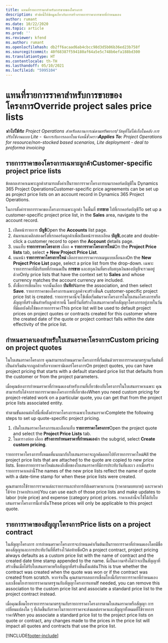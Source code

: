 ```yaml
---
title: แทนที่รายการราคาสำหรับการขายของโครงการ
description: หัวข้อนี้ให้ข้อมูลเกี่ยวกับการสร้างรายการราคาการขายที่กำหนดเอง
author: rumant
ms.date: 10/22/2020
ms.topic: article
ms.prod: ''
ms.reviewer: kfend
ms.author: rumant
ms.openlocfilehash: db2ff6acaad6ab4cbcc98d3d5b06b36ed23b758f
ms.sourcegitcommit: 40f68387f594180af64a5e5c748b6efa188bd300
ms.translationtype: HT
ms.contentlocale: th-TH
ms.lasthandoff: 05/10/2021
ms.locfileid: "5995104"
---
```

# <a name="override-project-sales-price-lists"></a><span data-ttu-id="44d90-103">แทนที่รายการราคาสำหรับการขายของโครงการ</span><span class="sxs-lookup"><span data-stu-id="44d90-103">Override project sales price lists</span></span>

<span data-ttu-id="44d90-104">_**นำไปใช้กับ:** Project Operations สำหรับสถานการณ์ตามทรัพยากร/วัสดุที่ไม่ได้เก็บในคลัง การปรับใช้งานแบบ Lite - จัดการกับการออกใบแจ้งหนี้ชั่วคราว_</span><span class="sxs-lookup"><span data-stu-id="44d90-104">_**Applies To:** Project Operations for resource/non-stocked based scenarios, Lite deployment - deal to proforma invoicing_</span></span>

## <a name="customer-specific-project-price-lists"></a><span data-ttu-id="44d90-105">รายการราคาของโครงการเฉพาะลูกค้า</span><span class="sxs-lookup"><span data-stu-id="44d90-105">Customer-specific project price lists</span></span>

<span data-ttu-id="44d90-106">ข้อตกลงราคาเฉพาะลูกค้าสามารถตั้งค่าเป็นรายการราคาโครงการบนเรกคอร์ดบัญชีใน Dynamics 365 Project Operations</span><span class="sxs-lookup"><span data-stu-id="44d90-106">Customer-specific price agreements can be set up as project price lists on an account record in Dynamics 365 Project Operations.</span></span>

<span data-ttu-id="44d90-107">ในการตั้งค่ารายการราคาของโครงการเฉพาะลูกค้า ในพื้นที่ **การขาย** ไปที่เรกคอร์ดบัญชี</span><span class="sxs-lookup"><span data-stu-id="44d90-107">To set up a customer-specific project price list, in the **Sales** area, navigate to the account record.</span></span>

1. <span data-ttu-id="44d90-108">เปิดหน้ารายการ **บัญชี**</span><span class="sxs-lookup"><span data-stu-id="44d90-108">Open the **Accounts** list page.</span></span>
2. <span data-ttu-id="44d90-109">ค้นหาและคลิกสองครั้งที่เรกคอร์ดลูกค้าเพื่อเปิดหน้ารายละเอียด **บัญชี**</span><span class="sxs-lookup"><span data-stu-id="44d90-109">Locate and double-click a customer record to open the **Account** details page.</span></span>
3. <span data-ttu-id="44d90-110">บนแท็บ **รายการราคาโครงการ** เลือก **+ รายการราคาโครงการใหม่**</span><span class="sxs-lookup"><span data-stu-id="44d90-110">On the **Project Price lists** tab, select **+ New Project Price List**.</span></span>
4. <span data-ttu-id="44d90-111">บนหน้า **รายการราคาโครงการใหม่** เลือกรายการราคาจากเมนูแบบเลื่อนลง</span><span class="sxs-lookup"><span data-stu-id="44d90-111">On the **New Project Price List** page, select a price list from the drop-down.</span></span> <span data-ttu-id="44d90-112">เฉพาะรายการราคาที่มีบริบทที่กำหนดเป็น **การขาย** และสกุลเงินที่ตรงกับสกุลเงินของบัญชีจะรวมอยู่ด้วย</span><span class="sxs-lookup"><span data-stu-id="44d90-112">Only price lists that have the context set to **Sales** and whose currency matches the account currency are included.</span></span>
5. <span data-ttu-id="44d90-113">ตั้งชื่อการเชื่อมโยง จากนั้นเลือก **บันทึก**</span><span class="sxs-lookup"><span data-stu-id="44d90-113">Name the association, and then select **Save**.</span></span> <span data-ttu-id="44d90-114">รายการราคาของโครงการเฉพาะลูกค้าจะสร้างขึ้น</span><span class="sxs-lookup"><span data-stu-id="44d90-114">A customer-specific project price list is created.</span></span> <span data-ttu-id="44d90-115">รายการราคานี้จะใช้เพื่อเริ่มต้นราคาโครงการในใบเสนอโครงการหรือสัญญาที่สร้างขึ้นสำหรับลูกค้ารายนี้ โดยที่วันที่สร้างใบเสนอราคาหรือสัญญาโครงการอยู่ภายในวันที่มีผลบังคับใช้ของรายการราคา</span><span class="sxs-lookup"><span data-stu-id="44d90-115">This price list will be used to default project prices on project quotes or contracts created for this customer where the created date of the quote or project contract falls within the date effectivity of the price list.</span></span>

## <a name="custom-pricing-on-project-quotes"></a><span data-ttu-id="44d90-116">กำหนดราคาเองสำหรับใบเสนอราคาโครงการ</span><span class="sxs-lookup"><span data-stu-id="44d90-116">Custom pricing on project quotes</span></span>

<span data-ttu-id="44d90-117">ในใบเสนอราคาโครงการ คุณสามารถกำหนดราคาโครงการที่เริ่มต้นด้วยรายการราคามาตรฐานเริ่มต้นที่เป็นค่าเริ่มต้นจากลูกค้าหรือจากพารามิเตอร์โครงการ</span><span class="sxs-lookup"><span data-stu-id="44d90-117">On project quotes, you can have project pricing that starts with a default standard price list that defaults from the customer or from the project parameters.</span></span>

<span data-ttu-id="44d90-118">เมื่อคุณต้องการกำหนดราคาที่กำหนดเองสำหรับงานที่เกี่ยวข้องกับโครงการในใบเสนอราคาเฉพาะ คุณสามารถรับได้จากรายการราคาของโครงการที่เกี่ยวข้อง</span><span class="sxs-lookup"><span data-stu-id="44d90-118">When you need custom pricing for project-related work on a particular quote, you can get that from the project price lists associated entity.</span></span>

<span data-ttu-id="44d90-119">ทำตามขั้นตอนต่อไปนี้เพื่อตั้งค่าราคาโครงการเฉพาะใบเสนอราคา</span><span class="sxs-lookup"><span data-stu-id="44d90-119">Complete the following steps to set up quote-specific project pricing.</span></span>

1. <span data-ttu-id="44d90-120">เปิดใบเสนอราคาโครงการและเลือกแท็บ **รายการราคาโครงการ**</span><span class="sxs-lookup"><span data-stu-id="44d90-120">Open the project quote and select the **Project Price Lists** tab.</span></span>
2. <span data-ttu-id="44d90-121">ในตารางย่อย เลือก **สร้างการกำหนดราคาที่กำหนดเอง**</span><span class="sxs-lookup"><span data-stu-id="44d90-121">In the subgrid, select **Create custom pricing**.</span></span>

<span data-ttu-id="44d90-122">รายการราคาโครงการทั้งหมดที่แนบมากับใบเสนอราคาจะถูกคัดลอกไปยังรายการราคาใหม่</span><span class="sxs-lookup"><span data-stu-id="44d90-122">All the project price lists that are attached to the quote are copied to new price lists.</span></span> <span data-ttu-id="44d90-123">ชื่อของรายการราคาใหม่แสดงถึงชื่อของใบเสนอราคาที่มีการประทับวันที่และเว ลาเมื่อสร้างรายการราคาเหล่านี้</span><span class="sxs-lookup"><span data-stu-id="44d90-123">The names of the new price lists reflect the name of quote with a date-time stamp for when these price lists were created.</span></span>

<span data-ttu-id="44d90-124">คุณสามารถใช้รายการราคาแต่ละรายการและทำการอัปเดตราคาแรงงาน (ราคาตามบทบาท) และราคาค่าใช้จ่าย (ราคาประเภท)</span><span class="sxs-lookup"><span data-stu-id="44d90-124">You can use each of those price lists and make updates to labor (role price) and expense (category price) prices.</span></span> <span data-ttu-id="44d90-125">ราคาเหล่านี้จะใช้ได้กับใบเสนอราคาโครงการนี้เท่านั้น</span><span class="sxs-lookup"><span data-stu-id="44d90-125">These prices will only be applicable to this project quote.</span></span>

## <a name="price-lists-on-a-project-contract"></a><span data-ttu-id="44d90-126">รายการราคาของสัญญาโครงการ</span><span class="sxs-lookup"><span data-stu-id="44d90-126">Price lists on a project contract</span></span>

<span data-ttu-id="44d90-127">ในสัญญาโครงการ การกำหนดราคาโครงการจะกำหนดค่าเริ่มต้นเป็นรายการราคาที่กำหนดเองโดยมีชื่อของสัญญาและการประทับวันที่ที่สร้างไว้ต่อท้ายชื่อ</span><span class="sxs-lookup"><span data-stu-id="44d90-127">On a project contract, project pricing always defaults as a custom price list with the name of contract and the created date time stamp appended to the name.</span></span> <span data-ttu-id="44d90-128">นี่เป็นความจริงไม่ว่าจะเป็นสัญญาที่สร้างขึ้นเมื่อได้รับใบเสนอราคาหรือสัญญาที่สร้างขึ้นตั้งแต่ต้น</span><span class="sxs-lookup"><span data-stu-id="44d90-128">This is true whether the contract was created when the quote was won or if the contract was created from scratch.</span></span> <span data-ttu-id="44d90-129">หากจำเป็น คุณสามารถลบการเชื่อมโยงนี้กับรายการราคาที่กำหนดเอง และเชื่อมโยงรายการราคามาตรฐานกับสัญญาโครงการแทน</span><span class="sxs-lookup"><span data-stu-id="44d90-129">If needed, you can remove this association to the custom price list and associate a standard price list to the project contract instead.</span></span>

<span data-ttu-id="44d90-130">เมื่อคุณเชื่อมโยงรายการราคามาตรฐานกับรายการราคาโครงการตามใบเสนอราคาหรือสัญญา การเปลี่ยนแปลงใด ๆ ที่เกิดขึ้นกับราคาในรายการราคาจะส่งผลต่อราคาและสัญญาทั้งหมดที่ใช้รายการราคา</span><span class="sxs-lookup"><span data-stu-id="44d90-130">When you associate a standard price list to the project price lists on quote or contract, any changes made to the prices in the price list will impact all quotes and contracts that use the price list.</span></span>


[!INCLUDE[footer-include](../includes/footer-banner.md)]